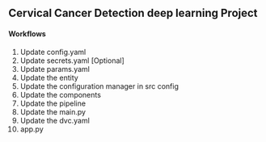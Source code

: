 <h2>Cervical Cancer Detection deep learning Project</h2>

<h4>Workflows</h4>
<ol>
  <li>Update config.yaml</li>
  <li>Update secrets.yaml [Optional]</li>
  <li>Update params.yaml</li>
  <li>Update the entity</li>
  <li>Update the configuration manager in src config</li>
  <li>Update the components</li>
  <li>Update the pipeline</li>
  <li>Update the main.py</li>
  <li>Update the dvc.yaml</li>
  <li>app.py</li>
</ol>
